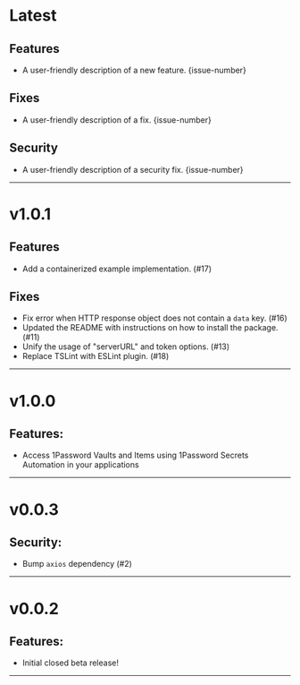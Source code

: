 [//]: # (START/LATEST)
# Latest

## Features
  * A user-friendly description of a new feature. {issue-number}

## Fixes
 * A user-friendly description of a fix. {issue-number}

## Security
 * A user-friendly description of a security fix. {issue-number}

---

[//]: # ("START/v1.0.1")

# v1.0.1

## Features
-   Add a containerized example implementation. (#17)

## Fixes

-   Fix error when HTTP response object does not contain a `data` key. (#16)
-   Updated the README with instructions on how to install the package. (#11)
-   Unify the usage of "serverURL" and token options. (#13)
-   Replace TSLint with ESLint plugin. (#18)

---

[//]: # "START/v1.0.0"

# v1.0.0

## Features:

-   Access 1Password Vaults and Items using 1Password Secrets Automation in your applications

---

[//]: # "START/v0.0.3"

# v0.0.3

## Security:

-   Bump `axios` dependency (#2)

---

[//]: # "START/v0.0.2"

# v0.0.2

## Features:

-   Initial closed beta release!

---
